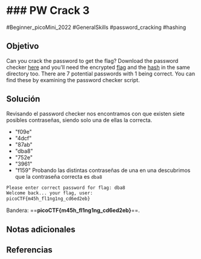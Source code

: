 # ### PW Crack 3
#Beginner_picoMini_2022 #GeneralSkills #password_cracking #hashing
## Objetivo
Can you crack the password to get the flag? Download the password checker [here](https://artifacts.picoctf.net/c/24/level3.py) and you'll need the encrypted [flag](https://artifacts.picoctf.net/c/24/level3.flag.txt.enc) and the [hash](https://artifacts.picoctf.net/c/24/level3.hash.bin) in the same directory too. There are 7 potential passwords with 1 being correct. You can find these by examining the password checker script.
## Solución
Revisando el password checker nos encontramos con que existen siete posibles contraseñas, siendo solo una de ellas la correcta.
- "f09e"
- "4dcf"
- "87ab"
- "dba8"
- "752e"
- "3961"
- "f159"
Probando las distintas contraseñas de una en una descubrimos que la contraseña correcta es `dba8`
```bash
Please enter correct password for flag: dba8
Welcome back... your flag, user:
picoCTF{m45h_fl1ng1ng_cd6ed2eb}

```
Bandera: ==**picoCTF{m45h_fl1ng1ng_cd6ed2eb}**==.
## Notas adicionales

## Referencias
